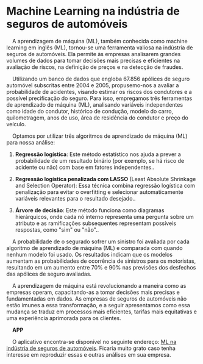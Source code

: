 
# Machine Learning na indústria de seguros de automóveis

<!-- badges: start -->
<!-- badges: end -->

<p align="justify"> 
  
&nbsp;&nbsp;&nbsp;
A aprendizagem de máquina (ML), também conhecida como machine learning em inglês (ML), tornou-se uma ferramenta valiosa na indústria de seguros de automóveis. Ela permite às empresas analisarem grandes volumes de dados para tomar decisões mais precisas e eficientes na avaliação de riscos, na definição de preços e na detecção de fraudes.

&nbsp;&nbsp;&nbsp;
Utilizando um banco de dados que engloba 67.856 apólices de seguro automóvel subscritas entre 2004 e 2005, propusemo-nos a avaliar a probabilidade de acidentes, visando estimar os riscos dos condutores e a possível precificação do seguro. Para isso, empregamos três ferramentas de aprendizado de máquina (ML), analisando variáveis independentes como idade do condutor, histórico de condução, modelo do carro, quilometragem, anos de uso, área de residência do condutor e preço do veículo.

&nbsp;&nbsp;&nbsp;
Optamos por utilizar três algoritmos de aprendizado de máquina (ML) para nossa análise: 

  1. **Regressão logística**: Este método estatístico nos ajuda a prever a probabilidade de um resultado binário (por exemplo, se há risco de acidente ou não) com base em fatores independentes..

  2. **Regressão logística penalizada com LASSO** (Least Absolute Shrinkage and Selection Operator): Essa técnica combina regressão logística com penalização para evitar o overfitting e selecionar automaticamente variáveis relevantes para o resultado desejado..

  3. **Árvore de decisão**: Este método funciona como diagramas hierárquicos, onde cada nó interno representa uma pergunta sobre um atributo e as ramificações subsequentes representam possíveis respostas, como "sim" ou "não"..


&nbsp;&nbsp;&nbsp;
A probabilidade de o segurado sofrer um sinistro foi avaliada por cada algoritmo de aprendizado de máquina (ML) e comparada com quando nenhum modelo foi usado. Os resultados indicam que os modelos aumentam as probabilidades de ocorrência de sinistros para os motoristas, resultando em um aumento entre 70% e 90% nas previsões dos desfechos das apólices de seguro avaliadas.

&nbsp;&nbsp;&nbsp;
A aprendizagem de máquina está revolucionando a maneira como as empresas operam, capacitando-as a tomar decisões mais precisas e fundamentadas em dados. As empresas de seguros de automóveis não estão imunes a essa transformação, e a seguir apresentamos como essa mudança se traduz em processos mais eficientes, tarifas mais equitativas e uma experiência aprimorada para os clientes.

&nbsp;&nbsp;&nbsp;
**APP**

&nbsp;&nbsp;&nbsp;
O aplicativo encontra-se disponível no seguinte endereço: [ML na indústria de seguros de automóveis]( https://junier-marrero-guti.shinyapps.io/InsuranceCar/). Ficaria muito grato caso tenha interesse em reproduzir essas e outras análises em sua empresa.
</p>

